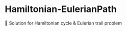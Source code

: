 # Hamiltonian-EulerianPath
:footprints: Solution for Hamiltonian cycle &amp; Eulerian trail problem
